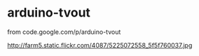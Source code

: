 # arduino-tvout
from code.google.com/p/arduino-tvout

http://farm5.static.flickr.com/4087/5225072558_5f5f760037.jpg
